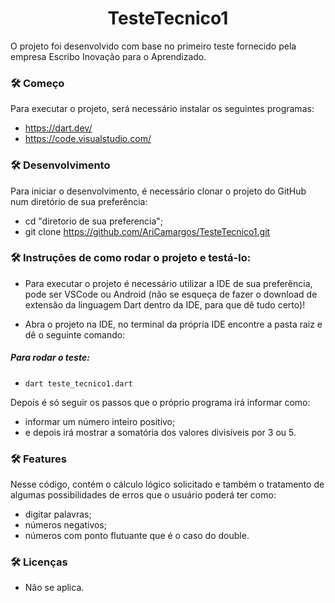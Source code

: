 
<h1 align="center"> TesteTecnico1 </h1>
O projeto foi desenvolvido com base no primeiro teste fornecido pela empresa Escribo Inovação para o Aprendizado.

### 🛠️ Começo 
Para executar o projeto, será necessário instalar os seguintes programas:
- https://dart.dev/
- https://code.visualstudio.com/

### 🛠️ Desenvolvimento
Para iniciar o desenvolvimento, é necessário clonar o projeto do GitHub num diretório de sua preferência:
- cd "diretorio de sua preferencia";
- git clone https://github.com/AriCamargos/TesteTecnico1.git 

### 🛠️ Instruções de como rodar o projeto e testá-lo: 
 - Para executar o projeto é necessário utilizar a IDE de sua preferência, pode ser VSCode ou Android (não se esqueça de fazer o download de extensão da linguagem Dart dentro da IDE, para que dê tudo certo)!

- Abra o projeto na IDE, no terminal da própria IDE encontre a pasta raiz e dê o seguinte comando: 
##### Para rodar o teste:
 - `dart teste_tecnico1.dart`

Depois é só seguir os passos que o próprio programa irá informar como:
- informar um número inteiro positivo; 
- e depois irá mostrar a somatória dos valores divisíveis por 3 ou 5.

### 🛠️ Features
Nesse código, contém o cálculo lógico solicitado e também o tratamento de algumas possibilidades de erros que o usuário poderá ter como: 
- digitar palavras;
- números negativos;
- números com ponto flutuante que é o caso do double.

### 🛠️ Licenças
- Não se aplica.
